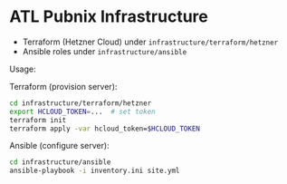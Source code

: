 # ATL Pubnix Infrastructure

- Terraform (Hetzner Cloud) under `infrastructure/terraform/hetzner`
- Ansible roles under `infrastructure/ansible`

Usage:

Terraform (provision server):

```bash
cd infrastructure/terraform/hetzner
export HCLOUD_TOKEN=...  # set token
terraform init
terraform apply -var hcloud_token=$HCLOUD_TOKEN
```

Ansible (configure server):

```bash
cd infrastructure/ansible
ansible-playbook -i inventory.ini site.yml
```
